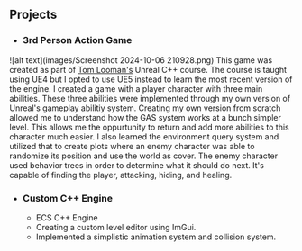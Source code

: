 ## **Projects**
- ### 3rd Person Action Game
![alt text](images/Screenshot 2024-10-06 210928.png)
This game was created as part of [Tom Looman's](https://www.tomlooman.com/) Unreal C++ course. The course is taught using UE4 but I opted to use UE5 instead to learn the most recent version of the engine. I created a game with a player character with three main abilities. These three abilities were implemented through my own version of Unreal's gameplay abilitiy system. Creating my own version from scratch allowed me to understand how the GAS system works at a bunch simpler level. This allows me the oppurtunity to return and add more abilities to this character much easier. I also learned the environment query system and utilized that to create plots where an enemy character was able to randomize its position and use the world as cover. The enemy character used behavior trees in order to determine what it should do next. It's capable of finding the player, attacking, hiding, and healing. 

- ### Custom C++ Engine
  - ECS C++ Engine
  - Creating a custom level editor using ImGui.
  - Implemented a simplistic animation system and collision system.
